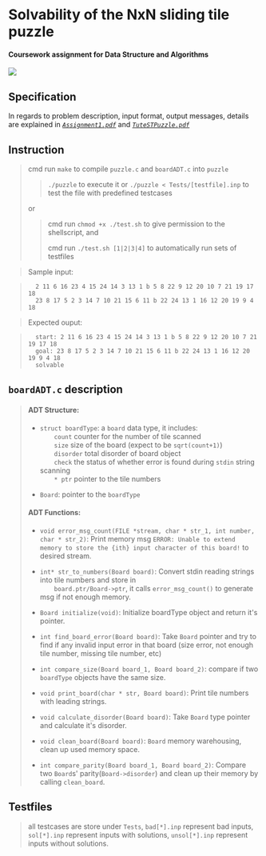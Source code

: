 # Solvability of the NxN sliding tile puzzle
#### Coursework assignment for Data Structure and Algorithms
![](https://github.com/melmarsezio/Data-Structure-and-Algorithms/blob/master/Solvability%20of%20the%20NxN%20sliding%20tile%20puzzle/puzzle2.png)
## Specification
In regards to problem description, input format, output messages, details are explained in [*`Assignment1.pdf`*](https://github.com/melmarsezio/Data-Structure-and-Algorithms/blob/master/Solvability%20of%20the%20NxN%20sliding%20tile%20puzzle/Assignment1.pdf) and [*`TuteSTPuzzle.pdf`*](https://github.com/melmarsezio/Data-Structure-and-Algorithms/blob/master/Solvability%20of%20the%20NxN%20sliding%20tile%20puzzle/TuteSTPuzzle.pdf)
## Instruction
> cmd run `make` to compile `puzzle.c` and `boardADT.c` into `puzzle`
>>  `./puzzle` to execute it or `./puzzle < Tests/[testfile].inp` to test the file with predefined testcases
>
> or
>> cmd run `chmod +x ./test.sh` to give permission to the shellscript, and
>>
>> cmd run `./test.sh [1|2|3|4]` to automatically run sets of testfiles
>

> Sample input:

>       2 11 6 16 23 4 15 24 14 3 13 1 b 5 8 22 9 12 20 10 7 21 19 17 18
>       23 8 17 5 2 3 14 7 10 21 15 6 11 b 22 24 13 1 16 12 20 19 9 4 18

> Expected ouput:

>       start: 2 11 6 16 23 4 15 24 14 3 13 1 b 5 8 22 9 12 20 10 7 21 19 17 18
>       goal: 23 8 17 5 2 3 14 7 10 21 15 6 11 b 22 24 13 1 16 12 20 19 9 4 18
>       solvable

## `boardADT.c` description
>#### ADT Structure:
>+ `struct boardType`: a `board` data type, it includes:  
&emsp;&emsp;`count` counter for the number of tile scanned  
&emsp;&emsp;`size` size of the board (expect to be `sqrt(count+1)`)  
&emsp;&emsp;`disorder` total disorder of board object  
&emsp;&emsp;`check` the status of whether error is found during `stdin` string scanning  
&emsp;&emsp;`* ptr` pointer to the tile numbers
>
>+ `Board`: pointer to the `boardType`
>#### ADT Functions:
>+ `void error_msg_count(FILE *stream, char * str_1, int number, char * str_2)`: Print memory msg `ERROR: Unable to extend memory to store the {ith} input character of this board!` to desired stream.
>
>+ `int* str_to_numbers(Board board)`: Convert stdin reading strings into tile numbers and store in  
&emsp;&emsp;`board.ptr/Board->ptr`, it calls `error_msg_count()` to generate msg if not enough memory.
>
>+ `Board initialize(void)`: Initialize boardType object and return it's pointer.
>
>+ `int find_board_error(Board board)`: Take `Board` pointer and try to find if any invalid input error in that board (size error, not enough tile number, missing tile number, etc)
>
>+ `int compare_size(Board board_1, Board board_2)`: compare if two `boardType` objects have the same size.
>
>+ `void print_board(char * str, Board board)`: Print tile numbers with leading strings.
>
>+ `void calculate_disorder(Board board)`: Take `Board` type pointer and calculate it's disorder.
>
>+ `void clean_board(Board board)`: `Board` memory warehousing, clean up used memory space.
>
>+ `int compare_parity(Board board_1, Board board_2)`: Compare two `Board`s' parity(`Board->disorder`) and clean up their memory by calling `clean_board`.
## Testfiles
> all testcases are store under `Tests`, `bad[*].inp` represent bad inputs, `sol[*].inp` represent inputs with solutions, `unsol[*].inp` represent inputs without solutions.

